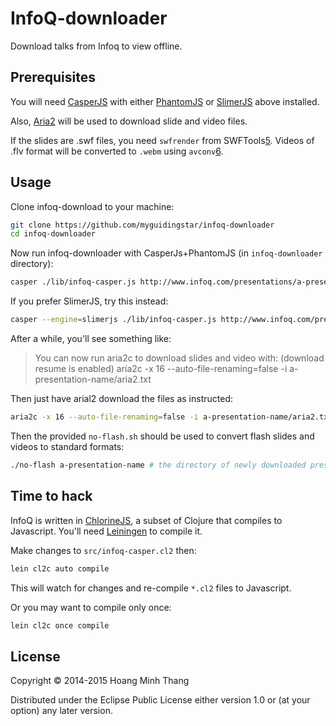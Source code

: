 # InfoQ-downloader

Download talks from Infoq to view offline.

## Prerequisites

You will need [CasperJS][1] with either [PhantomJS][2] or [SlimerJS][3] above installed.

Also, [Aria2][4] will be used to download slide and video files.

If the slides are .swf files, you need `swfrender` from
SWFTools[5]. Videos of .flv format will be converted to `.webm` using
`avconv`[6].

[1]: http://casperjs.org
[2]: http://phantomjs.org
[3]: http://slimerjs.org
[4]: http://aria2.sourceforge.net
[5]: http://wiki.swftools.org/wiki/Swfrender
[6]: https://libav.org/avconv.html

## Usage

Clone infoq-download to your machine:

```bash
git clone https://github.com/myguidingstar/infoq-downloader
cd infoq-downloader
```

Now run infoq-downloader with CasperJs+PhantomJS (in `infoq-downloader` directory):

```bash
casper ./lib/infoq-casper.js http://www.infoq.com/presentations/a-presentation-name
```
If you prefer SlimerJS, try this instead:

```bash
casper --engine=slimerjs ./lib/infoq-casper.js http://www.infoq.com/presentations/a-presentation-name
```

After a while, you'll see something like:
> You can now run aria2c to download slides and video with:
> (download resume is enabled)
> aria2c -x 16 --auto-file-renaming=false -i a-presentation-name/aria2.txt

Then just have arial2 download the files as instructed:

```bash
aria2c -x 16 --auto-file-renaming=false -i a-presentation-name/aria2.txt
```

Then the provided `no-flash.sh` should be used to convert flash slides
and videos to standard formats:

```bash
./no-flash a-presentation-name # the directory of newly downloaded presentation
```

## Time to hack

InfoQ is written in [ChlorineJS][5], a subset of Clojure that compiles to Javascript. You'll need [Leiningen][6] to compile it.

[5]: https://github.com/chlorinejs
[6]: http://leiningen.org

Make changes to `src/infoq-casper.cl2` then:

```bash
lein cl2c auto compile
```

This will watch for changes and re-compile `*.cl2` files to Javascript.

Or you may want to compile only once:

```bash
lein cl2c once compile
```

## License

Copyright © 2014-2015 Hoang Minh Thang

Distributed under the Eclipse Public License either version 1.0 or (at
your option) any later version.
